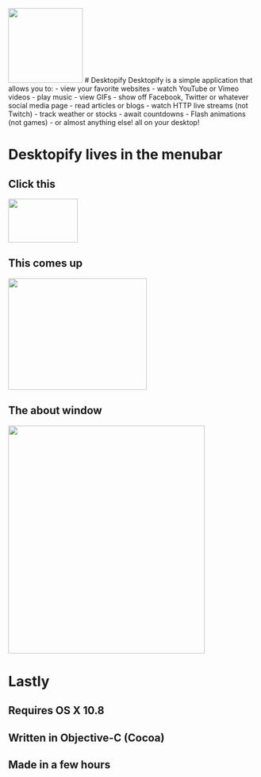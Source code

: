 <img src="http://i.imgur.com/cKpAIo7.png" width="150" height="150" />
# Desktopify
Desktopify is a simple application that allows you to:
  - view your favorite websites
  - watch YouTube or Vimeo videos
  - play music
  - view GIFs
  - show off Facebook, Twitter or whatever social media page
  - read articles or blogs
  - watch HTTP live streams (not Twitch)
  - track weather or stocks
  - await countdowns
  - Flash animations (not games)
  - or almost anything else!
all on your desktop!

# Desktopify lives in the menubar
## Click this
<img src="http://i.imgur.com/BTGin7e.png" width="140" height="88" />

## This comes up
<img src="http://i.imgur.com/RpcsYZZ.png" width="279" height="224" />


## The about window
<img src="http://i.imgur.com/22QWV6Z.png" width="396" height="458" />


# Lastly
## Requires OS X 10.8
## Written in Objective-C (Cocoa)
## Made in a few hours
